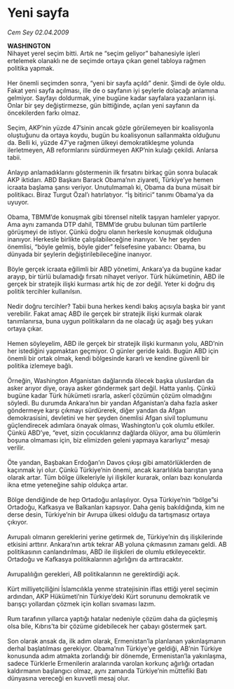 # Yeni sayfa

*Cem Sey 02.04.2009*

<div class="taraf_structure_2col_1zq">
<div class="margen_n">



 <p><b>WASHINGTON</b> <br/>Nihayet yerel seçim bitti. Artık ne “seçim geliyor” bahanesiyle işleri ertelemek olanaklı ne de seçimde ortaya çıkan genel tabloya rağmen politika yapmak. <br/><br/>Her önemli seçimden sonra, “yeni bir sayfa açıldı” denir. Şimdi de öyle oldu. Fakat yeni sayfa açılması, ille de o sayfanın iyi şeylerle dolacağı anlamına gelmiyor. Sayfayı doldurmak, yine bugüne kadar sayfalara yazanların işi. Onlar bir şey değiştirmezse, gün bittiğinde, açılan yeni sayfanın da öncekilerden farkı olmaz.<br/><br/>Seçim, AKP’nin yüzde 47’sinin ancak gözle görülemeyen bir koalisyonla oluştuğunu da ortaya koydu, bugün bu koalisyonun sallanmakta olduğunu da. Belli ki, yüzde 47’ye rağmen ülkeyi demokratikleşme yolunda ilerletmeyen, AB reformlarını sürdürmeyen AKP’nin kulağı çekildi. Anlarsa tabii. <br/><br/>Anlayıp anlamadıklarını göstermenin ilk fırsatını birkaç gün sonra bulacak AKP iktidarı. ABD Başkanı Barack Obama’nın ziyareti, Türkiye’ye hemen icraata başlama şansı veriyor. Unutulmamalı ki, Obama da buna müsait bir politikacı. Biraz Turgut Özal’ı hatırlatıyor. “İş bitirici” tanımı Obama’ya da uyuyor. <br/><br/>Obama, TBMM’de konuşmak gibi törensel nitelik taşıyan hamleler yapıyor. Ama aynı zamanda DTP dahil, TBMM’de grubu bulunan tüm partilerle görüşmeyi de istiyor. Çünkü doğru olanın herkesle konuşmak olduğuna inanıyor. Herkesle birlikte çalışılabileceğine inanıyor. Ve her şeyden önemlisi, “böyle gelmiş, böyle gider” felsefesine yabancı: Obama, bu dünyada bir şeylerin değiştirilebileceğine inanıyor. <br/><br/>Böyle gerçek icraata eğilimli bir ABD yönetimi, Ankara’ya da bugüne kadar arayıp, bir türlü bulamadığı fırsatı nihayet veriyor. Türk hükümetinin, ABD ile gerçek bir stratejik ilişki kurması artık hiç de zor değil. Yeter ki doğru dış politik tercihler kullanılsın. <br/><br/>Nedir doğru tercihler? Tabii buna herkes kendi bakış açısıyla başka bir yanıt verebilir. Fakat amaç ABD ile gerçek bir stratejik ilişki kurmak olarak tanımlanırsa, buna uygun politikaların da ne olacağı üç aşağı beş yukarı ortaya çıkar. <br/><br/>Hemen söyleyelim, ABD ile gerçek bir stratejik ilişki kurmanın yolu, ABD’nin her istediğini yapmaktan geçmiyor. O günler geride kaldı. Bugün ABD için önemli bir ortak olmak, kendi bölgesinde kararlı ve kendine güvenli bir politika izlemeye bağlı. <br/><br/>Örneğin, Washington Afganistan dağlarında ölecek başka uluslardan da asker arıyor diye, oraya asker göndermek şart değil. Hatta yanlış. Çünkü bugüne kadar Türk hükümeti ısrarla, askerî çözümün çözüm olmadığını söyledi. Bu durumda Ankara’nın bir yandan Afganistan’a daha fazla asker göndermeye karşı çıkmayı sürdürerek, diğer yandan da Afgan demokrasisini, devletini ve her şeyden önemlisi Afgan sivil toplumunu güçlendirecek adımlara önayak olması, Washington’u çok olumlu etkiler. Çünkü ABD’ye, “evet, sizin çocuklarınız dağlarda ölüyor, ama bu ölümlerin boşuna olmaması için, biz elimizden geleni yapmaya kararlıyız” mesajı verilir. <br/><br/>Öte yandan, Başbakan Erdoğan’ın Davos çıkışı gibi amatörlüklerden de kaçınmak iyi olur. Çünkü Türkiye’nin önemi, ancak kararlılıkla barıştan yana olarak artar. Tüm bölge ülkeleriyle iyi ilişkiler kurarak, onları bazı konularda ikna etme yeteneğine sahip oldukça artar. <br/><br/>Bölge dendiğinde de hep Ortadoğu anlaşılıyor. Oysa Türkiye’nin “bölge”si Ortadoğu, Kafkasya ve Balkanları kapsıyor. Daha geniş bakıldığında, kim ne derse desin, Türkiye’nin bir Avrupa ülkesi olduğu da tartışmasız ortaya çıkıyor. <br/><br/>Avrupalı olmanın gereklerini yerine getirmek de, Türkiye’nin dış ilişkilerinde etkisini arttırır. Ankara’nın artık tekrar AB yoluna çıkmasının zamanı geldi. AB politikasının canlandırılması, ABD ile ilişkileri de olumlu etkileyecektir. Ortadoğu ve Kafkasya politikalarının ağırlığını da arttıracaktır. <br/><br/>Avrupalılığın gerekleri, AB politikalarının ne gerektirdiği açık. <br/><br/>Kürt milliyetçiliğini İslamcılıkla yenme stratejisinin iflas ettiği yerel seçimin ardından, AKP Hükümeti’nin Türkiye’deki Kürt sorununu demokratik ve barışçı yollardan çözmek için kolları sıvaması lazım. <br/><br/>Rum tarafının yıllarca yaptığı hatalar nedeniyle çözüm daha da güçleşmiş olsa bile, Kıbrıs’ta bir çözüme gidebilecek her çabayı göstermek şart. <br/><br/>Son olarak ansak da, ilk adım olarak, Ermenistan’la planlanan yakınlaşmanın derhal başlatılması gerekiyor. Obama’nın Türkiye’ye geldiği, AB’nin Türkiye konusunda adım atmakta zorlandığı bir dönemde, Ermenistan’la yakınlaşma, sadece Türklerle Ermenilerin aralarında varolan korkunç ağırlığı ortadan kaldırmanın başlangıcı olmaz, aynı zamanda Türkiye’nin müttefiki Batı dünyasına vereceği en kuvvetli mesaj olur.</p>
<br/>
<br/>
<br/>



<br/>


<div id="taraf_not">
</div>

</div>


</div>

